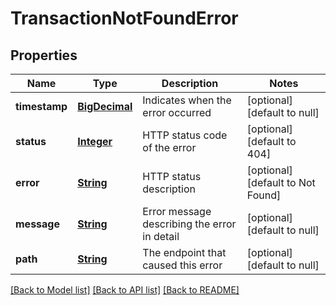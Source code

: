 # TransactionNotFoundError
## Properties

Name | Type | Description | Notes
------------ | ------------- | ------------- | -------------
**timestamp** | [**BigDecimal**](number.md) | Indicates when the error occurred | [optional] [default to null]
**status** | [**Integer**](integer.md) | HTTP status code of the error | [optional] [default to 404]
**error** | [**String**](string.md) | HTTP status description | [optional] [default to Not Found]
**message** | [**String**](string.md) | Error message describing the error in detail | [optional] [default to null]
**path** | [**String**](string.md) | The endpoint that caused this error | [optional] [default to null]

[[Back to Model list]](../README.md#documentation-for-models) [[Back to API list]](../README.md#documentation-for-api-endpoints) [[Back to README]](../README.md)

